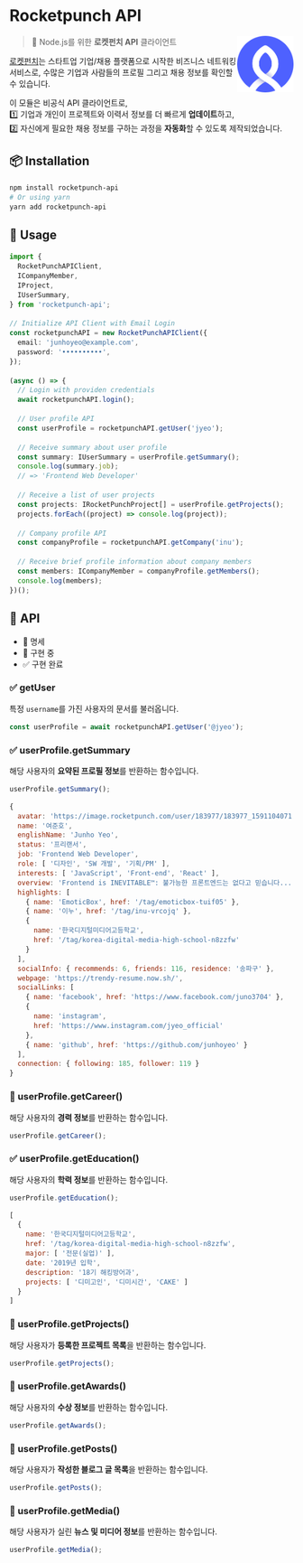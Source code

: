 # Rocketpunch API

[<img src="./docs/images/rocketpunch-logo.png" align="right" width="100">](https://www.rocketpunch.com/)

> 🚀 Node.js를 위한 **로켓펀치 API** 클라이언트

[로켓펀치](https://www.rocketpunch.com/)는 스타트업 기업/채용 플랫폼으로 시작한 비즈니스 네트워킹 서비스로, 수많은 기업과 사람들의 프로필 그리고 채용 정보를 확인할 수 있습니다.

이 모듈은 비공식 API 클라이언트로,<br />
1️⃣ 기업과 개인이 프로젝트와 이력서 정보를 더 빠르게 **업데이트**하고,<br />
2️⃣ 자신에게 필요한 채용 정보를 구하는 과정을 **자동화**할 수 있도록 제작되었습니다.

## 📦 Installation

```bash
npm install rocketpunch-api
# Or using yarn
yarn add rocketpunch-api
```

## 👊 Usage

```ts
import {
  RocketPunchAPIClient,
  ICompanyMember,
  IProject,
  IUserSummary,
} from 'rocketpunch-api';

// Initialize API Client with Email Login
const rocketpunchAPI = new RocketPunchAPIClient({
  email: 'junhoyeo@example.com',
  password: '••••••••••',
});

(async () => {
  // Login with providen credentials
  await rocketpunchAPI.login();

  // User profile API
  const userProfile = rocketpunchAPI.getUser('jyeo');

  // Receive summary about user profile
  const summary: IUserSummary = userProfile.getSummary();
  console.log(summary.job);
  // => 'Frontend Web Developer'

  // Receive a list of user projects
  const projects: IRocketPunchProject[] = userProfile.getProjects();
  projects.forEach((project) => console.log(project));

  // Company profile API
  const companyProfile = rocketpunchAPI.getCompany('inu');

  // Receive brief profile information about company members
  const members: ICompanyMember = companyProfile.getMembers();
  console.log(members);
})();
```

## 📖 API

- 📃 명세
- 🚧 구현 중
- ✅ 구현 완료

### ✅ getUser
특정 `username`를 가진 사용자의 문서를 불러옵니다.

```ts
const userProfile = await rocketpunchAPI.getUser('@jyeo');
```

### ✅ userProfile.getSummary
해당 사용자의 **요약된 프로필 정보**를 반환하는 함수입니다.

```ts
userProfile.getSummary();
```

```js
{
  avatar: 'https://image.rocketpunch.com/user/183977/183977_1591104071.jpeg?s=200x200&t=cover',
  name: '여준호',
  englishName: 'Junho Yeo',
  status: '프리랜서',
  job: 'Frontend Web Developer',
  role: [ '디자인', 'SW 개발', '기획/PM' ],
  interests: [ 'JavaScript', 'Front-end', 'React' ],
  overview: 'Frontend is INEVITABLE™: 불가능한 프론트엔드는 없다고 믿습니다...',
  highlights: [
    { name: 'EmoticBox', href: '/tag/emoticbox-tuif05' },
    { name: '이누', href: '/tag/inu-vrcojq' },
    {
      name: '한국디지털미디어고등학교',
      href: '/tag/korea-digital-media-high-school-n8zzfw'
    }
  ],
  socialInfo: { recommends: 6, friends: 116, residence: '송파구' },
  webpage: 'https://trendy-resume.now.sh/',
  socialLinks: [
    { name: 'facebook', href: 'https://www.facebook.com/juno3704' },
    {
      name: 'instagram',
      href: 'https://www.instagram.com/jyeo_official'
    },
    { name: 'github', href: 'https://github.com/junhoyeo' }
  ],
  connection: { following: 185, follower: 119 }
}
```

### 📃 userProfile.getCareer()
해당 사용자의 **경력 정보**를 반환하는 함수입니다.

```ts
userProfile.getCareer();
```

### ✅ userProfile.getEducation()
해당 사용자의 **학력 정보**를 반환하는 함수입니다.

```ts
userProfile.getEducation();
```

```js
[
  {
    name: '한국디지털미디어고등학교',
    href: '/tag/korea-digital-media-high-school-n8zzfw',
    major: [ '전문(실업)' ],
    date: '2019년 입학',
    description: '18기 해킹방어과',
    projects: [ '디미고인', '디미시간', 'CAKE' ]
  }
]
```

### 📃 userProfile.getProjects()
해당 사용자가 **등록한 프로젝트 목록**을 반환하는 함수입니다.

```ts
userProfile.getProjects();
```

### 📃 userProfile.getAwards()
해당 사용자의 **수상 정보**를 반환하는 함수입니다.

```ts
userProfile.getAwards();
```

### 📃 userProfile.getPosts()
해당 사용자가 **작성한 블로그 글 목록**을 반환하는 함수입니다.

```ts
userProfile.getPosts();
```

### 📃 userProfile.getMedia()
해당 사용자가 실린 **뉴스 및 미디어 정보**를 반환하는 함수입니다.

```ts
userProfile.getMedia();
```
